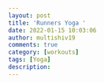 ```yaml
---
layout: post
title: 'Runners Yoga '
date: 2022-01-15 10:03:06
author: multishiv19
comments: true
category: [workouts]
tags: [Yoga]
description: 
---
```


<div width='100%' class='strava-embed-placeholder' data-embed-type='activity' data-embed-id='6529472294'></div>
<script src='https://strava-embeds.com/embed.js'></script>
